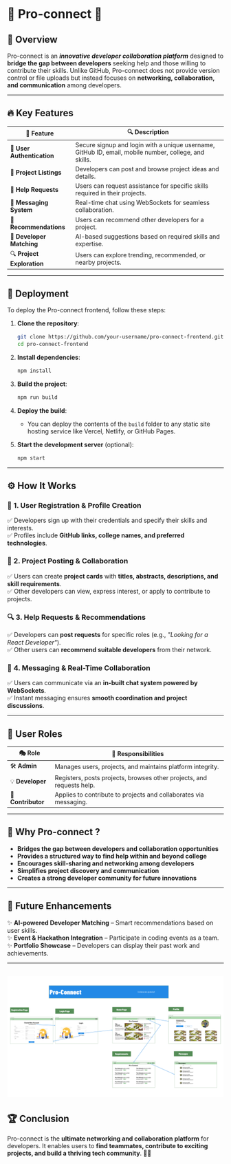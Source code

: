 # 🌟 Pro-connect 🚀

## 🎯 Overview
Pro-connect is an ***innovative developer collaboration platform*** designed to **bridge the gap between developers** seeking help and those willing to contribute their skills. Unlike GitHub, Pro-connect does not provide version control or file uploads but instead focuses on **networking, collaboration, and communication** among developers.

---

## 🔥 Key Features

| 🚀 Feature | 🔍 Description |
|-----------|--------------|
| 🔐 **User Authentication** | Secure signup and login with a unique username, GitHub ID, email, mobile number, college, and skills. |
| 📌 **Project Listings** | Developers can post and browse project ideas and details. |
| 🤝 **Help Requests** | Users can request assistance for specific skills required in their projects. |
| 💬 **Messaging System** | Real-time chat using WebSockets for seamless collaboration. |
| 🎯 **Recommendations** | Users can recommend other developers for a project. |
| 🧩 **Developer Matching** | AI-based suggestions based on required skills and expertise. |
| 🔍 **Project Exploration** | Users can explore trending, recommended, or nearby projects. |

---

## 🚀 Deployment

To deploy the Pro-connect frontend, follow these steps:

1. **Clone the repository**:
    ```sh
    git clone https://github.com/your-username/pro-connect-frontend.git
    cd pro-connect-frontend
    ```

2. **Install dependencies**:
    ```sh
    npm install
    ```

3. **Build the project**:
    ```sh
    npm run build
    ```

4. **Deploy the build**:
    - You can deploy the contents of the `build` folder to any static site hosting service like Vercel, Netlify, or GitHub Pages.

5. **Start the development server** (optional):
    ```sh
    npm start
    ```

---

## ⚙️ How It Works

### 📝 **1. User Registration & Profile Creation**
✅ Developers sign up with their credentials and specify their skills and interests.  
✅ Profiles include **GitHub links, college names, and preferred technologies**.

### 📌 **2. Project Posting & Collaboration**
✅ Users can create **project cards** with **titles, abstracts, descriptions, and skill requirements**.  
✅ Other developers can view, express interest, or apply to contribute to projects.

### 🔍 **3. Help Requests & Recommendations**
✅ Developers can **post requests** for specific roles (e.g., *"Looking for a React Developer"*).  
✅ Other users can **recommend suitable developers** from their network.

### 💬 **4. Messaging & Real-Time Collaboration**
✅ Users can communicate via an **in-built chat system powered by WebSockets**.  
✅ Instant messaging ensures **smooth coordination and project discussions**.

---

## 👥 User Roles

| 🎭 Role | 📌 Responsibilities |
|--------|------------------|
| 🛠️ **Admin** | Manages users, projects, and maintains platform integrity. |
| 💡 **Developer** | Registers, posts projects, browses other projects, and requests help. |
| 🤝 **Contributor** | Applies to contribute to projects and collaborates via messaging. |

---

## 🎯 Why Pro-connect ?

- **Bridges the gap between developers and collaboration opportunities**  
- **Provides a structured way to find help within and beyond college**  
- **Encourages skill-sharing and networking among developers**  
- **Simplifies project discovery and communication**  
- **Creates a strong developer community for future innovations**  

---

## 🔮 Future Enhancements
✨ **AI-powered Developer Matching** – Smart recommendations based on user skills.  
✨ **Event & Hackathon Integration** – Participate in coding events as a team.  
✨ **Portfolio Showcase** – Developers can display their past work and achievements.  

---
![wire frame](./proconnect.png) 
---

## 🏆 Conclusion
Pro-connect is the **ultimate networking and collaboration platform** for developers. It enables users to **find teammates, contribute to exciting projects, and build a thriving tech community**. 🚀🔥
